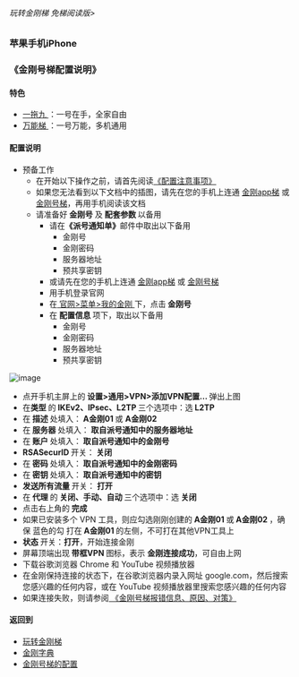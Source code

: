 ###### 玩转金刚梯 免梯阅读版>
### 苹果手机iPhone
### 《金刚号梯配置说明》

#### 特色
  - [ 一拖九 ](https://github.com/a2zitpro/web/blob/master/LadderFree/kkDictionary/OneForNine.md)：一号在手，全家自由
  - [ 万能梯 ](https://github.com/a2zitpro/web/blob/master/LadderFree/kkDictionary/KKLadderKKIDMultipurpose.md)：一号万能，多机通用
 
#### 配置说明

- 预备工作
  - 在开始以下操作之前，请首先阅读[《配置注意事项》](https://github.com/a2zitpro/web/blob/master/LadderFree/kkDictionary/ConsiderationsWhileConfigureKKID.md)
  - 如果您无法看到以下文档中的插图，请先在您的手机上连通 [金刚app梯](https://github.com/a2zitpro/web/blob/master/LadderFree/kkDictionary/KKLadderAPP.md) 或 [金刚号梯](https://github.com/a2zitpro/web/blob/master/LadderFree/kkDictionary/KKLadderKKID.md)，再用手机阅读该文档
  - 请准备好<strong> 金刚号</strong> 及<strong> 配套参数 </strong> 以备用
    - 请在<strong>《派号通知单》</strong>邮件中取出以下备用
      - 金刚号
      - 金刚密码
      - 服务器地址
      - 预共享密钥
    - 或请先在您的手机上连通 [金刚app梯](https://github.com/a2zitpro/web/blob/master/LadderFree/kkDictionary/KKLadderAPP.md) 或 [金刚号梯](https://github.com/a2zitpro/web/blob/master/LadderFree/kkDictionary/KKLadderKKID.md)
    - 用手机登录官网
    - 在[ 官网>菜单>我的金刚 ](https://www.atozitpro.net/zh/my-account/)下，点击<strong> 金刚号 </strong>
    - 在 <strong> 配置信息 </strong>项下，取出以下备用
      - 金刚号
      - 金刚密码
      - 服务器地址
      - 预共享密钥

![image](https://github.com/a2zitpro/web/blob/master/24491F5B-F762-4C61-AB73-50B2F409CF92.jpeg)

- 点开手机主屏上的<strong> 设置>通用>VPN>添加VPN配置… </strong>弹出上图
- 在<strong>类型 </strong>的<strong> IKEv2、IPsec、L2TP </strong>三个选项中：选<strong> L2TP </strong>
- 在<strong> 描述 </strong>处填入：<strong> A金刚01 </strong> 或 <strong> A金刚02 </strong>
- 在<strong> 服务器 </strong>处填入：<strong> 取自派号通知中的服务器地址 </strong>
- 在<strong> 账户 </strong>处填入：<strong> 取自派号通知中的金刚号 </strong>
- <strong>RSASecurID </strong>开关：<strong> 关闭 </strong>
- 在<strong> 密码 </strong>处填入：<strong> 取自派号通知中的金刚密码 </strong>
- 在<strong> 密钥 </strong>处填入：<strong> 取自派号通知中的密钥 </strong>
- <strong>发送所有流量 </strong>开关：<strong> 打开 </strong>
- 在<strong> 代理 </strong>的<strong> 关闭、手动、自动 </strong>三个选项中：选<strong> 关闭 </strong>
- 点击右上角的<strong> 完成 </strong>
- 如果已安装多个 VPN 工具，则应勾选刚刚创建的<strong> A金刚01 </strong>或<strong> A金刚02 </strong>，确保 蓝色的勾 打在<strong> A金刚01 </strong>的左侧，不可打在其他VPN工具上
- <strong>状态 </strong>开关：<strong>打开</strong>，开始连接金刚
- 屏幕顶端出现<strong> 带框VPN </strong>图标，表示 <strong>金刚连接成功</strong>，可自由上网
- 下载谷歌浏览器 Chrome 和 YouTube 视频播放器
- 在金刚保持连接的状态下，在谷歌浏览器内录入网址 google.com，然后搜索您感兴趣的任何内容，或在 YouTube 视频播放器里搜索您感兴趣的任何内容
- 如果连接失败，则请参阅[ 《金刚号梯报错信息、原因、对策》](https://github.com/a2zitpro/web/blob/master/LadderFree/kkDictionary/KKLadderKKIDErroMessage.md)


#### 返回到
- [玩转金刚梯](https://github.com/a2zitpro/web/blob/master/LadderFree/A.md)
- [金刚字典](https://github.com/a2zitpro/web/blob/master/LadderFree/kkDictionary/KKDictionary.md)
- [金刚号梯的配置](https://github.com/a2zitpro/web/blob/master/LadderFree/kkDictionary/KKLadderConfigration/KKLadderConfigration.md)

